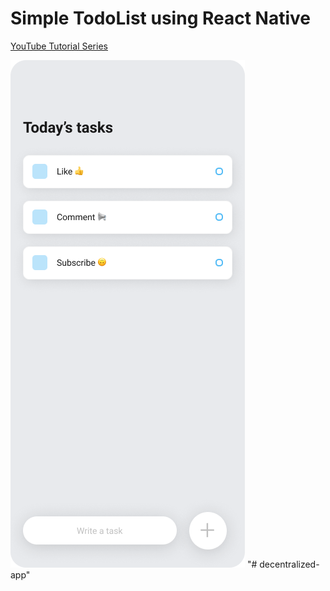 # Simple TodoList using React Native
<p>
  <a href="https://www.youtube.com/playlist?list=PLYBvEAka-q1hJuwRPYQPlEBBRm7_qGw_2">YouTube Tutorial Series</a>
</p>
<img src="./mockup.png" />
"# decentralized-app" 
